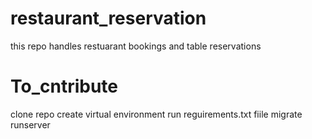# restaurant_reservation
this repo handles restuarant bookings and table reservations
# To_cntribute
clone repo
create virtual environment
run reguirements.txt fiile
migrate
runserver
